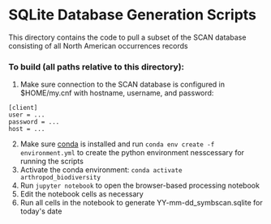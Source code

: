 # SQLite Database Generation Scripts
This directory contains the code to pull a subset of the SCAN
database consisting of all North American occurrences records

### To build (all paths relative to this directory):
1. Make sure connection to the SCAN database is configured
in $HOME/my.cnf with hostname, username, and password:
```
[client]
user = ...
password = ...
host = ...
```
2. Make sure [conda](https://conda.io/en/latest) is installed and
run `conda env create -f environment.yml` to create the python environment
nesscessary for running the scripts
3. Activate the conda environment: `conda activate arthropod_biodiversity`
4. Run `jupyter notebook` to open the browser-based processing notebook
5. Edit the notebook cells as necessary
6. Run all cells in the notebook to generate YY-mm-dd_symbscan.sqlite for today's date

